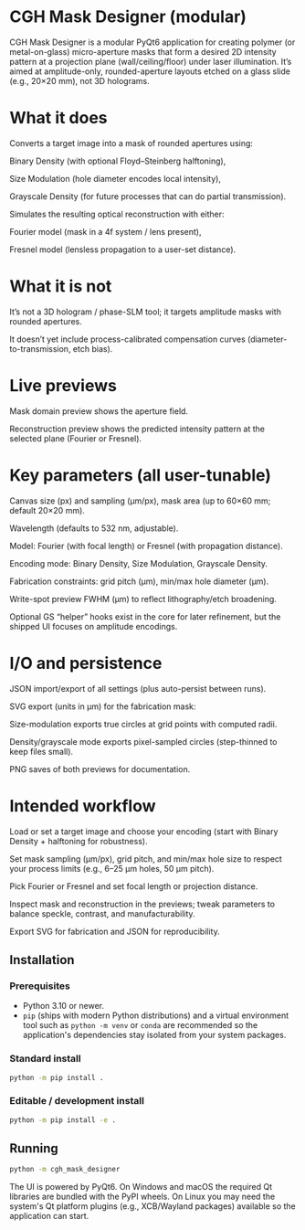 # CGH Mask Designer (modular)

CGH Mask Designer is a modular PyQt6 application for creating polymer (or metal-on-glass) micro-aperture masks that form a desired 2D intensity pattern at a projection plane (wall/ceiling/floor) under laser illumination. It’s aimed at amplitude-only, rounded-aperture layouts etched on a glass slide (e.g., 20×20 mm), not 3D holograms.

# What it does

Converts a target image into a mask of rounded apertures using:

  Binary Density (with optional Floyd–Steinberg halftoning),

  Size Modulation (hole diameter encodes local intensity),

  Grayscale Density (for future processes that can do partial transmission).

  Simulates the resulting optical reconstruction with either:

  Fourier model (mask in a 4f system / lens present),

  Fresnel model (lensless propagation to a user-set distance).

# What it is not

It’s not a 3D hologram / phase-SLM tool; it targets amplitude masks with rounded apertures.

It doesn’t yet include process-calibrated compensation curves (diameter-to-transmission, etch bias).

# Live previews

Mask domain preview shows the aperture field.

Reconstruction preview shows the predicted intensity pattern at the selected plane (Fourier or Fresnel).

# Key parameters (all user-tunable)

Canvas size (px) and sampling (µm/px), mask area (up to 60×60 mm; default 20×20 mm).

Wavelength (defaults to 532 nm, adjustable).

Model: Fourier (with focal length) or Fresnel (with propagation distance).

Encoding mode: Binary Density, Size Modulation, Grayscale Density.

Fabrication constraints: grid pitch (µm), min/max hole diameter (µm).

Write-spot preview FWHM (µm) to reflect lithography/etch broadening.

Optional GS “helper” hooks exist in the core for later refinement, but the shipped UI focuses on amplitude encodings.

# I/O and persistence

JSON import/export of all settings (plus auto-persist between runs).

SVG export (units in µm) for the fabrication mask:

Size-modulation exports true circles at grid points with computed radii.

Density/grayscale mode exports pixel-sampled circles (step-thinned to keep files small).

PNG saves of both previews for documentation.

# Intended workflow

Load or set a target image and choose your encoding (start with Binary Density + halftoning for robustness).

Set mask sampling (µm/px), grid pitch, and min/max hole size to respect your process limits (e.g., 6–25 µm holes, 50 µm pitch).

Pick Fourier or Fresnel and set focal length or projection distance.

Inspect mask and reconstruction in the previews; tweak parameters to balance speckle, contrast, and manufacturability.

Export SVG for fabrication and JSON for reproducibility.

## Installation

### Prerequisites
- Python 3.10 or newer.
- `pip` (ships with modern Python distributions) and a virtual environment
  tool such as `python -m venv` or `conda` are recommended so the
  application's dependencies stay isolated from your system packages.

### Standard install
```bash
python -m pip install .
```

### Editable / development install
```bash
python -m pip install -e .
```

## Running
```bash
python -m cgh_mask_designer
```

The UI is powered by PyQt6. On Windows and macOS the required Qt libraries
are bundled with the PyPI wheels. On Linux you may need the system's Qt
platform plugins (e.g., XCB/Wayland packages) available so the application
can start.
